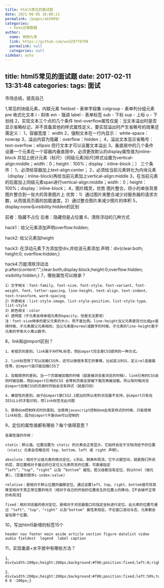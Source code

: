 ```yaml
---
title: html5常见的面试题
date: 2021-06-05 16:06:21
permalink: /pages/ab5909/
categories: 
  - hexo迁移数据
author: 
  name: 神族九帝
  link: https://github.com/wu529778790
  permalink: null
  categories: null
sidebar: auto
---
```

title: html5常见的面试题
date: 2017-02-11 13:31:48
categories:
tags:   面试
---

市场总结，提高自己

<!--more-->


1,常见的块级元素，内联元素
        fieldset - 表单字段集
        colgroup - 表单列分组元素
        pre 格式化文本
        i - 斜体
        em - 强调
        label - 表单标签
        sub - 下标
        sup - 上标
        u - 下划线
2，实现文本三个点的几个条件
    text-overflow属性仅是：当文本溢出时是否显示省略标记，并不具备其他的样式属性定义，要实现溢出时产生省略号的效果还需定义：
    1，容器宽度： width
    2，强制文本在一行内显示： white-space：nowrap
    3，溢出内容为隐藏：overflow：hidden；
    4，溢出文本显示省略号：text-overflow：ellipsis
    但行文本才可以设置文本溢出
3，垂直居中的几个条件
    设置一个元素在一个容器内垂直居中，必须更改默认的display属性值为inline-block
    并加上统计元素（标尺）（同级元素[标尺]样式设置为vertical-align:middle；width：0；height：100%；display：inline-block；）
    三个条件：
        1，必须给容器加上text-align:center；
        2，必须给当前元素转化为内块元素（display：inline-block)再给当前元素加上vertical-align:middle
        3，在当前元素的后面加上同级元素span进行vertical-align:middle；width：0；height：100%；display：inline-block；
4，图片精灵，优势
    图片整合，将小的单张背景图片整合到一张大的背景图片上
    优势：1）通过图片来整合减少对服务器的请求次数，从而提高页面的加载速度。2）通过整合图片来减少图片的体积
5，display:none与visibility:hidden的区别

前者：隐藏不占位  后者：隐藏但是占位置
6，清除浮动的几种方式

hack1：给父元素添加声明overflow:hidden;

hack2:   给父元素加height

hack3:   在浮动元素下方添加空div,并给该元素添加         声明：div{clear:both; height:0; overflow:hidden;}

hack4:万能清除浮动法 p:after{content:“.”;clear:both;display:block;height:0;overflow:hidden;  visibility:hidden;}
7，哪些属性可以继承？

    1）文字相关：font-family、font-size、font-style、font-variant、font-weight、font、letter-spacing、line-height、text-align、text-indent、text-transform、word-spacing
    2）列表相关：list-style-image、list-style-position、list-style-type、list-style
    3）颜色相关：color
    4）透明度（子元素会继承祖元素的opacity，但是无法更改）
    注：font-size继承的是父元素的大小，而不是比例。line-height当父元素是百分比或px值得时候，子元素跟父元素相同，当父元素是normal或数字的时候，子元素的line-height是子元素的字体大小乘以数字。
8，link和@import区别？

    1、老祖宗的差别。link属于XHTML标签，而@import完全是CSS提供的一种方式。

    2、link标签除了可以加载CSS外，还可以做很多其它的事情，比如定义RSS，定义rel连接属性等，@import就只能加载CSS了

    3、加载顺序的差别。当一个页面被加载的时候（就是被浏览者浏览的时候），link引用的CSS会同时被加载，而@import引用的CSS 会等到页面全部被下载完再被加载。所以有时候浏览@import加载CSS的页面时开始会没有样式（就是闪烁）

    4、兼容性的差别。由于@import是CSS2.1提出的所以老的浏览器不支持，@import只有在IE5以上的才能识别，而link标签无此问题

    5、使用dom控制样式时的差别。当使用javascript控制dom去改变样式的时候，只能使用link标签，因为@import不是dom可以控制的

9，定位的属性值都有哪些？每个值得意思？

    各属性值的作用：

    static：默认值。位置设置为 static 的元素会正常显示，它始终会处于文档流给予的位置（static 元素会忽略任何 top、bottom、left 或 right 声明）。

    absolute：相对于父级元素的绝对定位，s浮出、脱离布局流，它不占据空间，就是我们所说的层，其位置相对于最近的已定位父元素而言的位置，可直接指定 “left”、“top”、“right” 以及 “bottom” 属性。若父级都没有定位，则以html（根元素）。(层叠的顺序z-index:value)

    relative：是相对于默认位置的偏移定位，通过设置left、top、right、bottom值可将其移至相对于其正常位置的地方（相对于自己的开始的位置发生的位置上的移动，【不会破坏正常的布局流】

    fixed：相对浏览器的绝对定位，是相对于浏览器窗口的指定坐标进行定位。此元素的位置可通过 "left"、"top"、"right" 以及"bottom" 属性来规定。不论窗口滚动与否，元素都会留在那个位置。

10，写出html5新增的标签15个

    header nav footer main aside article section figure datalist video audio fieldest  legend  label caption
11，实现垂直+水平居中有哪些方法？

    1、div{width:200px;height:200px;background:#f00;position:fixed;left:0;right:0;top:0;bottom:0;margin:auto;}

    2、div{width:200px;height:200px;background:#f00;position:fixed;left:50%;top:50%;margin:-100px 0 0 -100px;}
